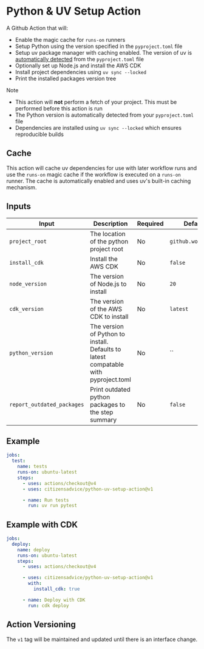 # Python & UV Setup Action

A Github Action that will:

- Enable the magic cache for `runs-on` runners
- Setup Python using the version specified in the `pyproject.toml` file
- Setup uv package manager with caching enabled. The version of uv is [automatically detected](https://docs.astral.sh/uv/reference/settings/#required-version) from the `pyproject.toml` file
- Optionally set up Node.js and install the AWS CDK
- Install project dependencies using `uv sync --locked`
- Print the installed packages version tree

> [!NOTE]  
> - This action will **not** perform a fetch of your project. This must be performed before this action is run
> - The Python version is automatically detected from your `pyproject.toml` file
> - Dependencies are installed using `uv sync --locked` which ensures reproducible builds

## Cache

This action will cache uv dependencies for use with later workflow runs and use the `runs-on` magic cache if the workflow is executed on a `runs-on` runner. The cache is automatically enabled and uses uv's built-in caching mechanism.

## Inputs

| Input                      | Description                                                                         | Required | Default            |
| -------------------------- | ----------------------------------------------------------------------------------- | -------- | ------------------ |
| `project_root`             | The location of the python project root                                             | No       | `github.workspace` |
| `install_cdk`              | Install the AWS CDK                                                                 | No       | `false`            |
| `node_version`             | The version of Node.js to install                                                   | No       | `20`               |
| `cdk_version`              | The version of the AWS CDK to install                                               | No       | `latest`           |
| `python_version`           | The version of Python to install. Defaults to latest compatable with pyproject.toml | No       | ``                 |
| `report_outdated_packages` | Print outdated python packages to the step summary                                  | No       | `false`            |

## Example

```yaml
jobs:
  test:
    name: tests
    runs-on: ubuntu-latest
    steps:
      - uses: actions/checkout@v4
      - uses: citizensadvice/python-uv-setup-action@v1

      - name: Run tests
        run: uv run pytest
```

## Example with CDK

```yaml
jobs:
  deploy:
    name: deploy
    runs-on: ubuntu-latest
    steps:
      - uses: actions/checkout@v4

      - uses: citizensadvice/python-uv-setup-action@v1
        with:
          install_cdk: true

      - name: Deploy with CDK
        run: cdk deploy
```

## Action Versioning

The `v1` tag will be maintained and updated until there is an interface change.
